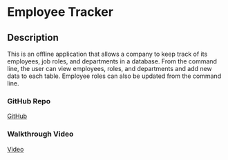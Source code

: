 # Employee Tracker

## Description
This is an offline application that allows a company to keep track of its employees, job roles, and departments in a database. From the command line, the user can view employees, roles, and departments and add new data to each table. Employee roles can also be updated from the command line.

### GitHub Repo
[GitHub](https://github.com/FranklinCedar92/EmpyTracky)

### Walkthrough Video
[Video](./EmpyTracky_Walkthrough.mp4)
